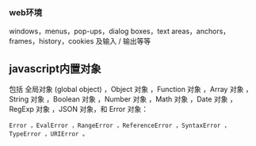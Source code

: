 ### web环境
windows，menus，pop-ups，dialog boxes，text areas，anchors，frames，history，cookies 及输入 / 输出等等
## javascript内置对象
包括 全局对象 (global object) ，Object 对象 ，Function 对象 ，Array 对象 ，String 对象 ，Boolean 对象 ，Number 对象 ，Math 对象 ，Date 对象 ，RegExp 对象 ，JSON 对象，和 Error 对象： 

```
Error ，EvalError ，RangeError ，ReferenceError ，SyntaxError ，TypeError ，URIError 。
```